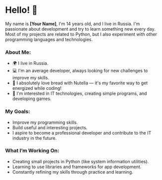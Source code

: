 # Hello! 👋

My name is **[Your Name]**, I'm 14 years old, and I live in Russia. I'm passionate about development and try to learn something new every day. Most of my projects are related to Python, but I also experiment with other programming languages and technologies.

### About Me:

- 🌍 I live in Russia.
- 💻 I'm an average developer, always looking for new challenges to improve my skills.
- 🍞 I absolutely love bread with Nutella — it's my favorite way to get energized while coding!
- 🚀 I'm interested in IT technologies, creating simple programs, and developing games.

### My Goals:

- Improve my programming skills.
- Build useful and interesting projects.
- I aspire to become a professional developer and contribute to the IT industry in the future.

### What I’m Working On:

- Creating small projects in Python (like system information utilities).
- Learning to use libraries and frameworks for app development.
- Constantly refining my skills through practice and learning.

